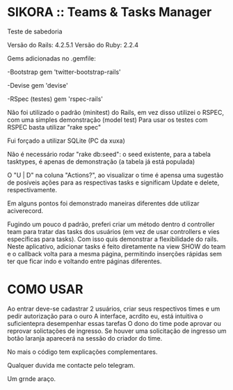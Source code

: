 # SIKORA :: Teams & Tasks Manager
Teste de sabedoria

Versão do Rails: 4.2.5.1
Versão do Ruby: 2.2.4

Gems adicionadas no .gemfile:

-Bootstrap
gem 'twitter-bootstrap-rails'

-Devise
gem 'devise'

-RSpec (testes)
gem 'rspec-rails'

Não foi utilizado o padrão (minitest) do Rails, em vez disso utilizei o RSPEC, com uma simples demonstração (model test)
Para usar os testes com RSPEC basta utilizar "rake spec"

Fui forçado a utilizar SQLite (PC da xuxa)

Não é necessário rodar "rake db:seed": o seed existente, para a tabela tasktypes, é apenas de demonstração (a tabela já está populada)

O "U | D" na coluna "Actions?", ao visualizar o time é apensa uma sugestão de posíveis ações para as respectivas tasks e significam Update e delete, respectivamente.

Em alguns pontos foi demonstrado maneiras diferentes dde utilizar aciverecord.

Fugindo um pouco d padrão, preferi criar um método dentro d controller team para tratar das tasks dos usuários (em vez de usar controllers e vies específicas para tasks). Com isso quis demonstrar a flexibilidade do rails. Neste aplicativo, adicionar tasks é feito diretamente na view SHOW do team e o callback volta para a mesma página, permitindo inserções rápidas sem ter que ficar indo e voltando entre páginas diferentes.

# COMO USAR
Ao entrar deve-se cadastrar 2 usuários, criar seus respectivos times e um pedir autorização para o ouro
A interface, acrdito eu, está intuitiva o suficientepra desempenhar essas tarefas
O dono do time pode aprovar ou reprovar solictações de ingresso.
Se houver uma solicitação de ingresso um botão laranja aparecerá na sessão do criador do time.

No mais o código tem explicações complementares.

Qualquer duvida me contacte pelo telegram.

Um grnde araço.
